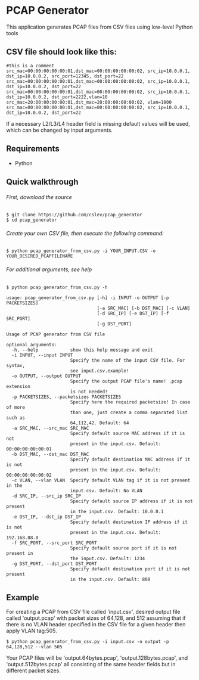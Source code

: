 # PCAP Generator
This application generates PCAP files from CSV files using low-level Python tools

## CSV file should look like this:
```
#this is a comment
src_mac=00:00:00:00:00:01,dst_mac=00:00:00:00:00:02, src_ip=10.0.0.1, dst_ip=10.0.0.2, src_port=12345, dst_port=22
src_mac=00:00:00:00:00:01,dst_mac=00:00:00:00:00:02, src_ip=10.0.0.1, dst_ip=10.0.0.2, dst_port=22
src_mac=00:00:00:00:00:01,dst_mac=00:00:00:00:00:02, src_ip=10.0.0.1, dst_ip=10.0.0.2, dst_port=2222,vlan=10
src_mac=20:00:00:00:00:01,dst_mac=20:00:00:00:00:02, vlan=1000
src_mac=00:00:00:00:00:01,dst_mac=00:00:00:00:00:02, src_ip=10.0.0.1, dst_ip=10.0.0.2, dst_port=22
```
 If a necessary L2/L3/L4 header field is missing  default values will be used, which can be changed by input arguments.
 
## Requirements
 - Python
 
## Quick walkthrough
###### First, download the source
```
$ git clone https://github.com/cslev/pcap_generator
$ cd pcap_generator
```

###### Create your own CSV file, then execute the following command:
```
$ python pcap_generator_from_csv.py -i YOUR_INPUT.CSV -o YOUR_DESIRED_PCAPFILENAME
```

###### For additional arguments, see help
```
$ python pcap_generator_from_csv.py -h

usage: pcap_generator_from_csv.py [-h] -i INPUT -o OUTPUT [-p PACKETSIZES]
                                  [-a SRC_MAC] [-b DST_MAC] [-c VLAN]
                                  [-d SRC_IP] [-e DST_IP] [-f SRC_PORT]
                                  [-g DST_PORT]

Usage of PCAP generator from CSV file

optional arguments:
  -h, --help            show this help message and exit
  -i INPUT, --input INPUT
                        Specify the name of the input CSV file. For syntax,
                        see input.csv.example!
  -o OUTPUT, --output OUTPUT
                        Specify the output PCAP file's name! .pcap extension
                        is not needed!
  -p PACKETSIZES, --packetsizes PACKETSIZES
                        Specify here the required packetsize! In case of more
                        than one, just create a comma separated list such as
                        64,112,42. Default: 64
  -a SRC_MAC, --src_mac SRC_MAC
                        Specify default source MAC address if it is not
                        present in the input.csv. Default: 00:00:00:00:00:01
  -b DST_MAC, --dst_mac DST_MAC
                        Specify default destination MAC address if it is not
                        present in the input.csv. Default: 00:00:00:00:00:02
  -c VLAN, --vlan VLAN  Specify default VLAN tag if it is not present in the
                        input.csv. Default: No VLAN
  -d SRC_IP, --src_ip SRC_IP
                        Specify default source IP address if it is not present
                        in the input.csv. Default: 10.0.0.1
  -e DST_IP, --dst_ip DST_IP
                        Specify default destination IP address if it is not
                        present in the input.csv. Default: 192.168.88.8
  -f SRC_PORT, --src_port SRC_PORT
                        Specify default source port if it is not present in
                        the input.csv. Default: 1234
  -g DST_PORT, --dst_port DST_PORT
                        Specify default destination port if it is not present
                        in the input.csv. Default: 808

```

## Example
For creating a PCAP from CSV file called 'input.csv', desired output file called 'output.pcap' with packet sizes of 64,128, and 512 assuming that if there is no VLAN header specified in the CSV file for a given header then apply VLAN tag:505.
```
$ python pcap_generator_from_csv.py -i input.csv -o output -p 64,128,512 --vlan 505
```
Your PCAP files will be 'output.64bytes.pcap', 'output.128bytes.pcap', and 'output.512bytes.pcap' all consisting of the same header fields but in different packet sizes.


